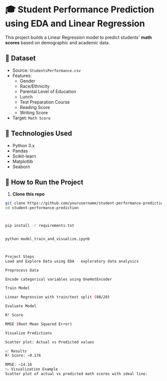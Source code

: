 
# 🎓 Student Performance Prediction using  EDA and Linear Regression 


This project builds a Linear Regression model to predict students' **math scores** based on demographic and academic data.

## 📁 Dataset
- Source: `StudentsPerformance.csv`
- Features:
  - Gender
  - Race/Ethnicity
  - Parental Level of Education
  - Lunch
  - Test Preparation Course
  - Reading Score
  - Writing Score
- Target: `Math Score`

## 🧪 Technologies Used
- Python 3.x
- Pandas
- Scikit-learn
- Matplotlib
- Seaborn

## 🧰 How to Run the Project

1. **Clone this repo**
```bash
git clone https://github.com/yourusername/student-performance-prediction.git
cd student-performance-prediction



pip install -r requirements.txt


python model_train_and_visualize.ipynb



Project Steps
Load and Explore Data using EDA - exploratory data analysics

Preprocess Data

Encode categorical variables using OneHotEncoder

Train Model

Linear Regression with train/test split (80/20)

Evaluate Model

R² Score

RMSE (Root Mean Squared Error)

Visualize Predictions

Scatter plot: Actual vs Predicted values

📈 Results
R² Score: ~0.176

RMSE: ~14.16
📉 Visualization Example
Scatter plot of actual vs predicted math scores with ideal line:






